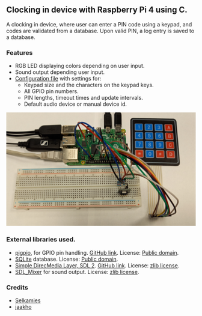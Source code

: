 ## Clocking in device with Raspberry Pi 4 using C.

A clocking in device, where user can enter a PIN code using a keypad, and codes are validated from a database. Upon valid PIN, a log entry is saved to a database. 

### Features

- RGB LED displaying colors depending on user input.
- Sound output depending user input.
- [Configuration file](config/config.ini) with settings for:
  - Keypad size and the characters on the keypad keys.
  - All GPIO pin numbers.
  - PIN lengths, timeout times and update intervals.
  - Default audio device or manual device id.

![Image of the setup](images/Wiring.jpg)

### External libraries used.
- [pigpio](https://abyz.me.uk/rpi/pigpio/), for GPIO pin handling. [GitHub link](https://github.com/joan2937/pigpio). License: [Public domain](https://github.com/joan2937/pigpio/blob/master/UNLICENCE).
- [SQLite](https://www.sqlite.org/index.html) database. License: [Public domain](https://www.sqlite.org/copyright.html).
- [Simple DirecMedia Layer, SDL 2](https://www.libsdl.org/). [GitHub link](https://github.com/libsdl-org/SDL). License: [zlib license](https://www.libsdl.org/license.php).
- [SDL_Mixer](https://github.com/libsdl-org/SDL_mixer) for sound output. License: [zlib license](https://github.com/libsdl-org/SDL_mixer/blob/main/LICENSE.txt).

### Credits
- [Selkamies](https://github.com/Selkamies)
- [jaakho](https://github.com/jaakho)
